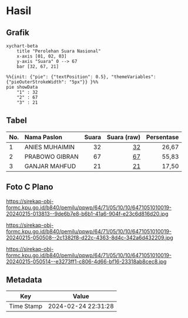 # Hasil

## Grafik

```mermaid
xychart-beta
    title "Perolehan Suara Nasional"
    x-axis [01, 02, 03]
    y-axis "Suara" 0 --> 67
    bar [32, 67, 21]
```

```mermaid
%%{init: {"pie": {"textPosition": 0.5}, "themeVariables": {"pieOuterStrokeWidth": "5px"}} }%%
pie showData
    "1" : 32
    "2" : 67
    "3" : 21
```

## Tabel

| No. | Nama Paslon    | Suara | Suara (raw) | Persentase |
|:--- |:-------------- | -----:| -----------:| ----------:|
| 1   | ANIES MUHAIMIN | 32    | [32][p-1]   | 26,67      |
| 2   | PRABOWO GIBRAN | 67    | [67][p-2]   | 55,83      |
| 3   | GANJAR MAHFUD  | 21    | [21][p-3]   | 17,50      |


[p-1]: https://github.com/gigit-pemilu/pemilu-2024/blob/main/pilpres/hitung-suara/sub/64-kalimantan-timur/sub/71-kota-balikpapan/sub/05-balikpapan-selatan/sub/1010-sungainangka/sub/019-tps/sub/paslon-1.txt
[p-2]: https://github.com/gigit-pemilu/pemilu-2024/blob/main/pilpres/hitung-suara/sub/64-kalimantan-timur/sub/71-kota-balikpapan/sub/05-balikpapan-selatan/sub/1010-sungainangka/sub/019-tps/sub/paslon-2.txt
[p-3]: https://github.com/gigit-pemilu/pemilu-2024/blob/main/pilpres/hitung-suara/sub/64-kalimantan-timur/sub/71-kota-balikpapan/sub/05-balikpapan-selatan/sub/1010-sungainangka/sub/019-tps/sub/paslon-3.txt

## Foto C Plano

https://sirekap-obj-formc.kpu.go.id/b840/pemilu/ppwp/64/71/05/10/10/6471051010019-20240215-013813--9de6b7e8-b6b1-41a6-904f-e23c6d816d20.jpg

https://sirekap-obj-formc.kpu.go.id/b840/pemilu/ppwp/64/71/05/10/10/6471051010019-20240215-050508--2c1382f8-d22c-4363-8d4c-342a6d432209.jpg

https://sirekap-obj-formc.kpu.go.id/b840/pemilu/ppwp/64/71/05/10/10/6471051010019-20240215-050514--e3273ff1-c806-4d66-bf16-23318ab8cec8.jpg


## Metadata

| Key        | Value               |
| ---------- | ------------------- |
| Time Stamp | 2024-02-24 22:31:28 |



